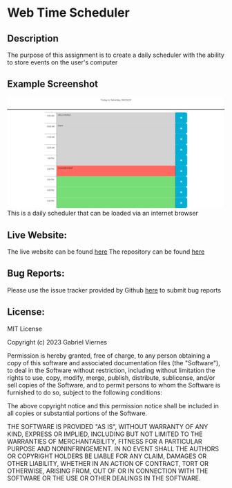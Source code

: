 # Web Time Scheduler

## Description
The purpose of this assignment is to create a daily scheduler with the ability to store events on the user's computer
## Example Screenshot
![example screenshot](./screenshot.png)
This is a daily scheduler that can be loaded via an internet browser

## Live Website:
The live website can be found [here](https://gabriel-viernes.github.io/workDayScheduler/)
The repository can be found [here](https://github.com/Gabriel-Viernes/workDayScheduler)

## Bug Reports:
Please use the issue tracker provided by Github [here](https://github.com/Gabriel-Viernes/workDayScheduler/issues) to submit bug reports

## License:
MIT License

Copyright (c) 2023 Gabriel Viernes

Permission is hereby granted, free of charge, to any person obtaining a copy
of this software and associated documentation files (the "Software"), to deal
in the Software without restriction, including without limitation the rights
to use, copy, modify, merge, publish, distribute, sublicense, and/or sell
copies of the Software, and to permit persons to whom the Software is
furnished to do so, subject to the following conditions:

The above copyright notice and this permission notice shall be included in all
copies or substantial portions of the Software.

THE SOFTWARE IS PROVIDED "AS IS", WITHOUT WARRANTY OF ANY KIND, EXPRESS OR
IMPLIED, INCLUDING BUT NOT LIMITED TO THE WARRANTIES OF MERCHANTABILITY,
FITNESS FOR A PARTICULAR PURPOSE AND NONINFRINGEMENT. IN NO EVENT SHALL THE
AUTHORS OR COPYRIGHT HOLDERS BE LIABLE FOR ANY CLAIM, DAMAGES OR OTHER
LIABILITY, WHETHER IN AN ACTION OF CONTRACT, TORT OR OTHERWISE, ARISING FROM,
OUT OF OR IN CONNECTION WITH THE SOFTWARE OR THE USE OR OTHER DEALINGS IN THE
SOFTWARE.